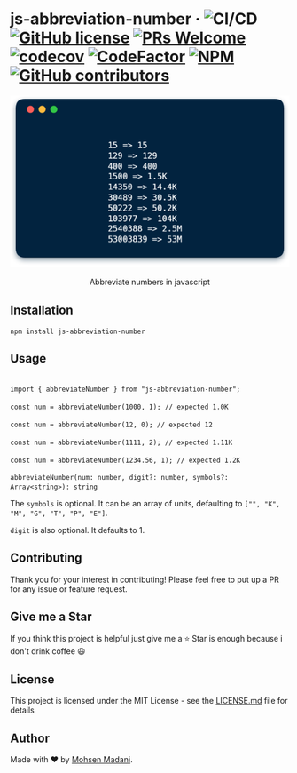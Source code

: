 # js-abbreviation-number &middot; ![CI/CD](https://github.com/moh3n9595/js-abbreviation-number/workflows/Continuous%20Integration/badge.svg) [![GitHub license](https://img.shields.io/badge/license-MIT-blue.svg)](https://github.com/moh3n9595/js-abbreviation-number/blob/master/LICENSE) [![PRs Welcome](https://img.shields.io/badge/PRs-welcome-orange.svg)](https://github.com/moh3n9595/js-abbreviation-number/compare) [![codecov](https://codecov.io/gh/moh3n9595/js-abbreviation-number/branch/master/graph/badge.svg)](https://codecov.io/gh/moh3n9595/js-abbreviation-number) [![CodeFactor](https://www.codefactor.io/repository/github/moh3n9595/js-abbreviation-number/badge/master)](https://www.codefactor.io/repository/github/moh3n9595/js-abbreviation-number/overview/master) [![NPM](https://img.shields.io/npm/v/js-abbreviation-number.svg)](https://www.npmjs.com/package/js-abbreviation-number) [![GitHub contributors](https://img.shields.io/github/contributors/moh3n9595/js-abbreviation-number.svg)](https://GitHub.com/moh3n9595/js-abbreviation-number/contributors/)



<p align="center">
    <img src="./images/cover.png">
  <br>
  <p align="center">
    Abbreviate numbers in javascript
  </p>
</p>

## Installation

```
npm install js-abbreviation-number
```

## Usage

```

import { abbreviateNumber } from "js-abbreviation-number";

const num = abbreviateNumber(1000, 1); // expected 1.0K

const num = abbreviateNumber(12, 0); // expected 12

const num = abbreviateNumber(1111, 2); // expected 1.11K

const num = abbreviateNumber(1234.56, 1); // expected 1.2K

```
`abbreviateNumber(num: number, digit?: number, symbols?: Array<string>): string`

The `symbols` is optional. It can be an array of units, defaulting to `["", "K", "M", "G", "T", "P", "E"]`.

`digit` is also optional. It defaults to 1.

## Contributing

Thank you for your interest in contributing! Please feel free to put up a PR for any issue or feature request.

## Give me a Star

If you think this project is helpful just give me a ⭐️ Star is enough because i don't drink coffee 😃

## License

This project is licensed under the MIT License - see the [LICENSE.md](https://github.com/moh3n9595/js-abbreviation-number/blob/master/LICENSE) file for details

## Author

Made with ❤️ by [Mohsen Madani](https://github.com/moh3n9595).

